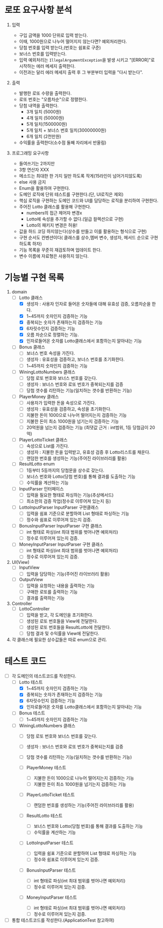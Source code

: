 # 로또 요구사항 분석

1. 입력
    - 구입 금액을 1000 단위로 입력 받는다.
    - 이때, 1000원으로 나누어 떨어지지 않는다면? 예외처리한다.
    - 당첨 번호를 입력 받는다,(번호는 쉼표로 구준)
    - 보너스 번호를 입력받는다.
    - 입력 예외처리는 ```IllegalArgumentException```을 발생 시키고 "[ERROR]"로 시작하는 에러 메세지 출력한다.
    - 이전과는 달리 에러 메세지 출력 후 그 부분부터 입력을 "다시 받는다".

2. 출력
    - 발행한 로또 수량을 출력한다.
    - 로또 번호는 "오름차순"으로 정렬한다.
    - 당첨 내역을 출력한다.
        - 3개 일치 (5000원)
        - 4개 일치 (50000원)
        - 5개 일치(1500000원)
        - 5개 일치 + 보너스 번호 일치(30000000원)
        - 6개 일치 (2천만원)
    - 수익률을 출력한다(소수점 둘째 자리에서 반올림)

3. 프로그래밍 요구사항
    - 들여쓰기는 2까지만
    - 3항 연산자 XXX
    - 메소드는 최대한 한 가지 일만 하도록 작게(15라인이 넘어가지않도록)
    - else 사용 금지
    - Enum을 활용하여 구현한다.
    - 도메인 로직에 단위 테스트를 구현한다.(단, UI로직은 제외)
    - 핵심 로직을 구현하는 도메인 코드와 UI를 담당하는 로직을 분리하여 구현한다.
    - 주어진 Lotto 클래스를 활용해 구현한다.
        - numbers의 접근 제어자 변경x
        - Lotto에 속성을 추가할 수 없다.(일급 컬렉션으로 구현)
        - Lotto의 패키지 변경은 허용!
    - 값을 하드 코딩 하지않는다(상수를 만들고 이를 활용하는 형식으로 구현)
    - 구현 순서도 컨벤션이다( 클래스를 상수,멤버 변수, 생성자, 메서드 순으로 구현하도록 하자)
    - 기능 목록을 꾸준히 재검토하며 업데이트 한다.
    - 변수 이름에 자료형은 사용하지 않는다.

# 기능별 구현 목록

1. domain
    - [ ] Lotto 클래스
        - [x] 생성자 : 사용자 인자로 들어온 숫자들에 대해 유효성 검증, 오름차순을 한다.
        - [x] 1~45까지 숫자인지 검증하는 기능
        - [x] 중복되는 숫자가 존재하는지 검증하는 기능
        - [x] 6자릿수인지 검증하는 기능
        - [x] 오름 차순으로 정렬하는 기능.
        - [x] 인자로들어온 숫자를 Lotto클래스에서 포함하는지 알아내는 기능

    - [ ] Bonus 클래스
        - [ ] 보너스 번호 속성을 가진다.
        - [ ] 생성자 : 유효성을 검증하고, 보너스 번호를 초기화한다.
        - [ ] 1~45까지 숫자인지 검증하는 기능

    - [ ] WiningLottoNumbers 클래스
        - [ ] 당첨 로또 번호와 보너스 번호를 갖는다.
        - [ ] 생성자 : 보너스 번호와 로또 번호가 중복되는지를 검증
        - [ ] 당첨 갯수를 리턴하는 기능(일치하는 갯수를 반환하는 기능)

    - [ ] PlayerMoney 클래스
        - [ ] 사용자가 입력한 돈을 속성으로 가진다.
        - [ ] 생성자 : 유효성을 검증하고, 속성을 초기화한다.
        - [ ] 지불한 돈이 1000으로 나누어 떨어지는지 검증하는 기능
        - [ ] 지불한 돈이 최소 1000원을 넘기는지 검증하는 기능
        - [ ] 20억원을 넘는지 검증하는 기능 (최댓값 근거 : int범위, 1등 당첨금이 20억)

    - [ ] PlayerLottoTicket 클래스
        - [ ] 속성으로 List<Lotto>를 가진다.
        - [ ] 생성자 : 지불한 돈을 입력받고, 유효성 검증 후 Lotto리스트를 채운다.
        - [ ] 랜덤한 번호를 생성하는 기능(주어진 라이브러리를 활용)

    - [ ] ResultLotto enum
        - [ ] 1등부터 5등까지의 당첨문을 상수로 갖는다.
        - [ ] 보너스 번호와 Lotto(당첨 번호)를 통해 결과를 도출하는 기능
        - [ ] 수익률을 계산하는 기능

    - [ ] InputParser 인터페이스
        - [ ] 입력을 필요한 형태로 파싱하는 기능(추상메서드)
        - [ ] 최소한의 검증 작업(정수로 이루어져 있는지 등)

    - [ ] LottoInputParser InputParser 구현클래스
        - [ ] 입력을 쉼표 기준으로 분할하여 List<Integer> 형태로 파싱하는 기능
        - [ ] 정수와 쉼표로 이루어져 있는지 검증.

    - [ ] BonusInputParser InputParser 구현 클래스
        - [ ] int 형태로 파싱(int 최대 범위를 벗어나면 예외처리)
        - [ ] 정수로 이루어져 있는지 검증.

    - [ ] MoneyInputParser InputParser 구현 클래스
        - [ ] int 형태로 파싱(int 최대 범위를 벗어나면 예외처리)
        - [ ] 정수로 이루어져 있는지 검증.

2. UI(View)
    - [ ] InputView
        - [ ] 입력을 담당하는 기능(주어진 라이브러리 활용)

    - [ ] OutputView
        - [ ] 입력을 요청하는 내용을 출력하는 기능
        - [ ] 구매한 로또를 출력하는 기능
        - [ ] 결과를 출력하는 기능

3. Controller
    - [ ] LottoController
        - [ ] 입력을 받고, 각 도메인을 초기화한다.
        - [ ] 생성된 로또 번호들을 View에 전달한다.
        - [ ] 생성된 로또 번호들을 ResultLotto에 전달한다.
        - [ ] 당첨 결과 및 수익률을 View에 전달한다.

4. 각 클래스에 필요한 상수값들은 따로 enum으로 관리.

# 테스트 코드

- [ ] 각 도메인의 테스트코드를 작성한다.
    - [ ] Lotto 테스트
        - [x] 1~45까지 숫자인지 검증하는 기능
        - [x] 중복되는 숫자가 존재하는지 검증하는 기능
        - [x] 6자릿수인지 검증하는 기능
        - [x] 인자로들어온 숫자를 Lotto클래스에서 포함하는지 알아내는 기능

    - [ ] Bonus 테스트
        - [ ] 1~45까지 숫자인지 검증하는 기능

    - [ ] WiningLottoNumbers 클래스
        - [ ] 당첨 로또 번호와 보너스 번호를 갖는다.
        - [ ] 생성자 : 보너스 번호와 로또 번호가 중복되는지를 검증
        - [ ] 당첨 갯수를 리턴하는 기능(일치하는 갯수를 반환하는 기능)

        - [ ] PlayerMoney 테스트
            - [ ] 지불한 돈이 1000으로 나누어 떨어지는지 검증하는 기능
            - [ ] 지불한 돈이 최소 1000원을 넘기는지 검증하는 기능

        - [ ] PlayerLottoTicket 테스트
            - [ ] 랜덤한 번호를 생성하는 기능(주어진 라이브러리를 활용)

        - [ ] ResultLotto 테스트
            - [ ] 보너스 번호와 Lotto(당첨 번호)를 통해 결과를 도출하는 기능
            - [ ] 수익률을 계산하는 기능

        - [ ] LottoInputParser 테스트
            - [ ] 입력을 쉼표 기준으로 분할하여 List<Integer> 형태로 파싱하는 기능
            - [ ] 정수와 쉼표로 이루어져 있는지 검증.

        - [ ] BonusInputParser 테스트
            - [ ] int 형태로 파싱(int 최대 범위를 벗어나면 예외처리)
            - [ ] 정수로 이루어져 있는지 검증.

        - [ ] MoneyInputParser 테스트
            - [ ] int 형태로 파싱(int 최대 범위를 벗어나면 예외처리)
            - [ ] 정수로 이루어져 있는지 검증.

- [ ] 통합 테스트코드를 작성한다.(ApplicationTest 참고하여)